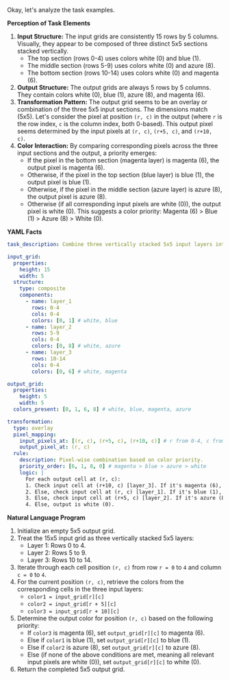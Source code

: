 Okay, let's analyze the task examples.

**Perception of Task Elements**

1.  **Input Structure:** The input grids are consistently 15 rows by 5 columns. Visually, they appear to be composed of three distinct 5x5 sections stacked vertically.
    *   The top section (rows 0-4) uses colors white (0) and blue (1).
    *   The middle section (rows 5-9) uses colors white (0) and azure (8).
    *   The bottom section (rows 10-14) uses colors white (0) and magenta (6).
2.  **Output Structure:** The output grids are always 5 rows by 5 columns. They contain colors white (0), blue (1), azure (8), and magenta (6).
3.  **Transformation Pattern:** The output grid seems to be an overlay or combination of the three 5x5 input sections. The dimensions match (5x5). Let's consider the pixel at position `(r, c)` in the output (where `r` is the row index, `c` is the column index, both 0-based). This output pixel seems determined by the input pixels at `(r, c)`, `(r+5, c)`, and `(r+10, c)`.
4.  **Color Interaction:** By comparing corresponding pixels across the three input sections and the output, a priority emerges:
    *   If the pixel in the bottom section (magenta layer) is magenta (6), the output pixel is magenta (6).
    *   Otherwise, if the pixel in the top section (blue layer) is blue (1), the output pixel is blue (1).
    *   Otherwise, if the pixel in the middle section (azure layer) is azure (8), the output pixel is azure (8).
    *   Otherwise (if all corresponding input pixels are white (0)), the output pixel is white (0).
    This suggests a color priority: Magenta (6) > Blue (1) > Azure (8) > White (0).

**YAML Facts**


```yaml
task_description: Combine three vertically stacked 5x5 input layers into a single 5x5 output grid based on color priority.

input_grid:
  properties:
    height: 15
    width: 5
  structure:
    type: composite
    components:
      - name: layer_1
        rows: 0-4
        cols: 0-4
        colors: [0, 1] # white, blue
      - name: layer_2
        rows: 5-9
        cols: 0-4
        colors: [0, 8] # white, azure
      - name: layer_3
        rows: 10-14
        cols: 0-4
        colors: [0, 6] # white, magenta

output_grid:
  properties:
    height: 5
    width: 5
  colors_present: [0, 1, 6, 8] # white, blue, magenta, azure

transformation:
  type: overlay
  pixel_mapping:
    input_pixels_at: [(r, c), (r+5, c), (r+10, c)] # r from 0-4, c from 0-4
    output_pixel_at: (r, c)
  rule:
    description: Pixel-wise combination based on color priority.
    priority_order: [6, 1, 8, 0] # magenta > blue > azure > white
    logic: |
      For each output cell at (r, c):
      1. Check input cell at (r+10, c) [layer_3]. If it's magenta (6), output is magenta (6).
      2. Else, check input cell at (r, c) [layer_1]. If it's blue (1), output is blue (1).
      3. Else, check input cell at (r+5, c) [layer_2]. If it's azure (8), output is azure (8).
      4. Else, output is white (0).
```


**Natural Language Program**

1.  Initialize an empty 5x5 output grid.
2.  Treat the 15x5 input grid as three vertically stacked 5x5 layers:
    *   Layer 1: Rows 0 to 4.
    *   Layer 2: Rows 5 to 9.
    *   Layer 3: Rows 10 to 14.
3.  Iterate through each cell position `(r, c)` from row `r = 0` to `4` and column `c = 0` to `4`.
4.  For the current position `(r, c)`, retrieve the colors from the corresponding cells in the three input layers:
    *   `color1 = input_grid[r][c]`
    *   `color2 = input_grid[r + 5][c]`
    *   `color3 = input_grid[r + 10][c]`
5.  Determine the output color for position `(r, c)` based on the following priority:
    *   If `color3` is magenta (6), set `output_grid[r][c]` to magenta (6).
    *   Else if `color1` is blue (1), set `output_grid[r][c]` to blue (1).
    *   Else if `color2` is azure (8), set `output_grid[r][c]` to azure (8).
    *   Else (if none of the above conditions are met, meaning all relevant input pixels are white (0)), set `output_grid[r][c]` to white (0).
6.  Return the completed 5x5 output grid.